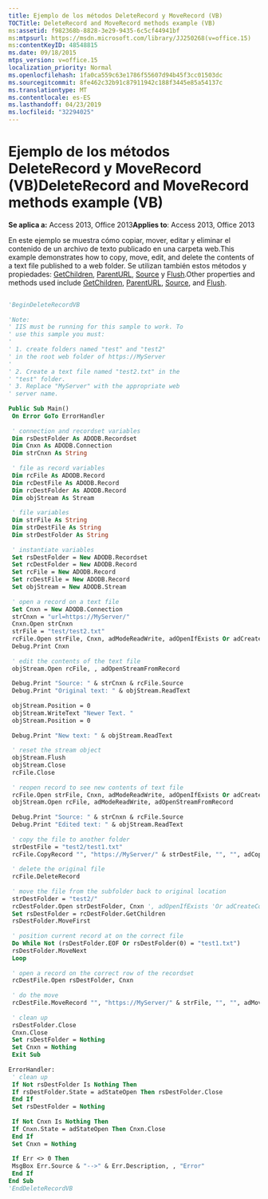 ```yaml
---
title: Ejemplo de los métodos DeleteRecord y MoveRecord (VB)
TOCTitle: DeleteRecord and MoveRecord methods example (VB)
ms:assetid: f982368b-8828-3e29-9435-6c5cf44941bf
ms:mtpsurl: https://msdn.microsoft.com/library/JJ250268(v=office.15)
ms:contentKeyID: 48548815
ms.date: 09/18/2015
mtps_version: v=office.15
localization_priority: Normal
ms.openlocfilehash: 1fa0ca559c63e1786f55607d94b45f3cc01503dc
ms.sourcegitcommit: 8fe462c32b91c87911942c188f3445e85a54137c
ms.translationtype: MT
ms.contentlocale: es-ES
ms.lasthandoff: 04/23/2019
ms.locfileid: "32294025"
---
```

# <a name="deleterecord-and-moverecord-methods-example-vb"></a><span data-ttu-id="2c31e-102">Ejemplo de los métodos DeleteRecord y MoveRecord (VB)</span><span class="sxs-lookup"><span data-stu-id="2c31e-102">DeleteRecord and MoveRecord methods example (VB)</span></span>


<span data-ttu-id="2c31e-103">**Se aplica a:** Access 2013, Office 2013</span><span class="sxs-lookup"><span data-stu-id="2c31e-103">**Applies to**: Access 2013, Office 2013</span></span>

<span data-ttu-id="2c31e-104">En este ejemplo se muestra cómo copiar, mover, editar y eliminar el contenido de un archivo de texto publicado en una carpeta web.</span><span class="sxs-lookup"><span data-stu-id="2c31e-104">This example demonstrates how to copy, move, edit, and delete the contents of a text file published to a web folder.</span></span> <span data-ttu-id="2c31e-105">Se utilizan también estos métodos y propiedades: [GetChildren](getchildren-method-ado.md), [ParentURL](parenturl-property-ado.md), [Source](source-property-ado-record.md) y [Flush](flush-method-ado.md).</span><span class="sxs-lookup"><span data-stu-id="2c31e-105">Other properties and methods used include [GetChildren](getchildren-method-ado.md), [ParentURL](parenturl-property-ado.md), [Source](source-property-ado-record.md), and [Flush](flush-method-ado.md).</span></span>

```vb 
 
'BeginDeleteRecordVB 
 
'Note: 
' IIS must be running for this sample to work. To 
' use this sample you must: 
' 
' 1. create folders named "test" and "test2" 
' in the root web folder of https://MyServer 
' 
' 2. Create a text file named "test2.txt" in the 
' "test" folder. 
' 3. Replace "MyServer" with the appropriate web 
' server name. 
 
Public Sub Main() 
 On Error GoTo ErrorHandler 
 
 ' connection and recordset variables 
 Dim rsDestFolder As ADODB.Recordset 
 Dim Cnxn As ADODB.Connection 
 Dim strCnxn As String 
 
 ' file as record variables 
 Dim rcFile As ADODB.Record 
 Dim rcDestFile As ADODB.Record 
 Dim rcDestFolder As ADODB.Record 
 Dim objStream As Stream 
 
 ' file variables 
 Dim strFile As String 
 Dim strDestFile As String 
 Dim strDestFolder As String 
 
 ' instantiate variables 
 Set rsDestFolder = New ADODB.Recordset 
 Set rcDestFolder = New ADODB.Record 
 Set rcFile = New ADODB.Record 
 Set rcDestFile = New ADODB.Record 
 Set objStream = New ADODB.Stream 
 
 ' open a record on a text file 
 Set Cnxn = New ADODB.Connection 
 strCnxn = "url=https://MyServer/" 
 Cnxn.Open strCnxn 
 strFile = "test/test2.txt" 
 rcFile.Open strFile, Cnxn, adModeReadWrite, adOpenIfExists Or adCreateNonCollection 
 Debug.Print Cnxn 
 
 ' edit the contents of the text file 
 objStream.Open rcFile, , adOpenStreamFromRecord 
 
 Debug.Print "Source: " & strCnxn & rcFile.Source 
 Debug.Print "Original text: " & objStream.ReadText 
 
 objStream.Position = 0 
 objStream.WriteText "Newer Text. " 
 objStream.Position = 0 
 
 Debug.Print "New text: " & objStream.ReadText 
 
 ' reset the stream object 
 objStream.Flush 
 objStream.Close 
 rcFile.Close 
 
 ' reopen record to see new contents of text file 
 rcFile.Open strFile, Cnxn, adModeReadWrite, adOpenIfExists Or adCreateNonCollection 
 objStream.Open rcFile, adModeReadWrite, adOpenStreamFromRecord 
 
 Debug.Print "Source: " & strCnxn & rcFile.Source 
 Debug.Print "Edited text: " & objStream.ReadText 
 
 ' copy the file to another folder 
 strDestFile = "test2/test1.txt" 
 rcFile.CopyRecord "", "https://MyServer/" & strDestFile, "", "", adCopyOverWrite 
 
 ' delete the original file 
 rcFile.DeleteRecord 
 
 ' move the file from the subfolder back to original location 
 strDestFolder = "test2/" 
 rcDestFolder.Open strDestFolder, Cnxn ', adOpenIfExists 'Or adCreateCollection 
 Set rsDestFolder = rcDestFolder.GetChildren 
 rsDestFolder.MoveFirst 
 
 ' position current record at on the correct file 
 Do While Not (rsDestFolder.EOF Or rsDestFolder(0) = "test1.txt") 
 rsDestFolder.MoveNext 
 Loop 
 
 ' open a record on the correct row of the recordset 
 rcDestFile.Open rsDestFolder, Cnxn 
 
 ' do the move 
 rcDestFile.MoveRecord "", "https://MyServer/" & strFile, "", "", adMoveOverWrite 
 
 ' clean up 
 rsDestFolder.Close 
 Cnxn.Close 
 Set rsDestFolder = Nothing 
 Set Cnxn = Nothing 
 Exit Sub 
 
ErrorHandler: 
 ' clean up 
 If Not rsDestFolder Is Nothing Then 
 If rsDestFolder.State = adStateOpen Then rsDestFolder.Close 
 End If 
 Set rsDestFolder = Nothing 
 
 If Not Cnxn Is Nothing Then 
 If Cnxn.State = adStateOpen Then Cnxn.Close 
 End If 
 Set Cnxn = Nothing 
 
 If Err <> 0 Then 
 MsgBox Err.Source & "-->" & Err.Description, , "Error" 
 End If 
End Sub 
'EndDeleteRecordVB 
```

